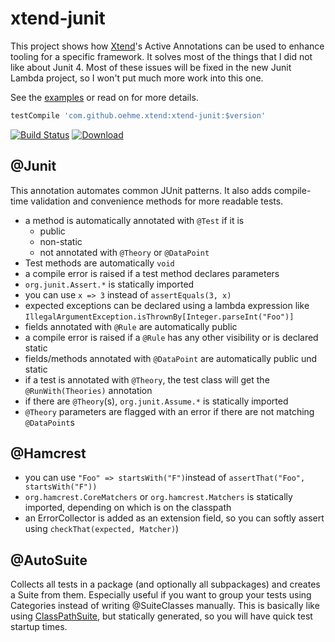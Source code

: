 xtend-junit
===========

This project shows how [Xtend](https://xtend-lang.org)'s Active Annotations can be used to enhance tooling for a specific framework. It solves most of the things that I did not like about Junit 4. Most of these issues will be fixed in the new Junit Lambda project, so I won't put much more work into this one.

See the [examples](https://github.com/oehme/xtend-junit/tree/master/xtend-junit-examples/src/test/java) or read on for more details.

```groovy
testCompile 'com.github.oehme.xtend:xtend-junit:$version'
```

[![Build Status](https://travis-ci.org/oehme/xtend-junit.svg)](https://travis-ci.org/oehme/xtend-junit)
[![Download](https://api.bintray.com/packages/oehme/maven/xtend-junit/images/download.svg) ](https://bintray.com/oehme/maven/xtend-junit/_latestVersion)

@Junit
------

This annotation automates common JUnit patterns. It also adds compile-time validation and convenience methods for more readable tests.

- a method is automatically annotated with ```@Test``` if it is
  - public
  - non-static
  - not annotated with ```@Theory``` or ```@DataPoint```
- Test methods are automatically ```void```
- a compile error is raised if a test method declares parameters
- ```org.junit.Assert.*``` is statically imported
- you can use ```x => 3``` instead of ```assertEquals(3, x)```
- expected exceptions can be declared using a lambda expression like ```IllegalArgumentException.isThrownBy[Integer.parseInt("Foo")]```
- fields annotated with ```@Rule``` are automatically public
- a compile error is raised if a ```@Rule``` has any other visibility or is declared static
- fields/methods annotated with ```@DataPoint``` are automatically public und static
- if a test is annotated with ```@Theory```, the test class will get the ```@RunWith(Theories)``` annotation
- if there are ```@Theory```(s), ```org.junit.Assume.*``` is statically imported
- ```@Theory``` parameters are flagged with an error if there are not matching ```@DataPoint```s

@Hamcrest
---------

- you can use ```"Foo" => startsWith("F")```instead of ```assertThat("Foo", startsWith("F"))```
- ```org.hamcrest.CoreMatchers``` or ```org.hamcrest.Matchers``` is statically imported, depending on which is on the classpath
- an ErrorCollector is added as an extension field, so you can softly assert using ```checkThat(expected, Matcher)```)

@AutoSuite
----------

Collects all tests in a package (and optionally all subpackages) and creates a Suite from them. Especially useful if you want to group your tests using Categories instead of writing @SuiteClasses manually. This is basically like using [ClassPathSuite](http://www.johanneslink.net/projects/cpsuite.jsp), but statically generated, so you will have quick test startup times.
